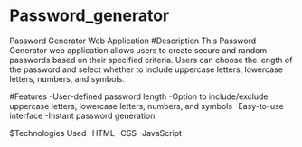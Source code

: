# Password_generator

Password Generator Web Application
#Description
This Password Generator web application allows users to create secure and random passwords based on their specified criteria. Users can choose the length of the password and select whether to include uppercase letters, lowercase letters, numbers, and symbols.

#Features
-User-defined password length
-Option to include/exclude uppercase letters, lowercase letters, numbers, and symbols
-Easy-to-use interface
-Instant password generation

$Technologies Used
-HTML
-CSS
-JavaScript

